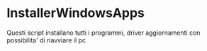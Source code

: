 # InstallerWindowsApps
Questi script installano tutti i programmi, driver aggiornamenti con possibilita' di riavviare il pc
